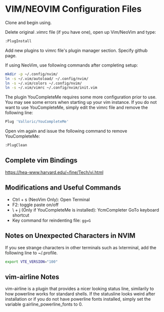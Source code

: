 # VIM/NEOVIM Configuration Files

Clone and begin using.

Delete original .vimrc file (if you have one), open up Vim/NeoVim and type:
```bash
:PlugInstall
```
Add new plugins to vimrc file's plugin manager section. Specify github page.

If using NeoVim, use following commands after completing setup:
```bash
mkdir -p ~/.config/nvim/
ln -s ~/.vim/autoload/ ~/.config/nvim/
ln -s ~/.vim/colors ~/.config/nvim/
ln -s ~/.vim/vimrc ~/.config/nvim/init.vim
```
The plugin YouCompleteMe requires some more configuration prior to use. You may see some errors when starting up your vim instance. If you do not want to use YouCompleteMe, simply edit the vimrc file and remove the following line:
```bash
Plug 'Valloric/YouCompleteMe'
```
Open vim again and issue the following command to remove YouCompleteMe:
```bash
:PlugClean
```
## Complete vim Bindings
https://hea-www.harvard.edu/~fine/Tech/vi.html
## Modifications and Useful Commands
* Ctrl + s (NeoVim Only): Open Terminal
* F2: toggle paste on/off
* \ + j (Only if YouCompleteMe is installed): YcmCompleter GoTo keyboard shortcut
* Key command for reindenting file:
                                        ```
                                        gg=G
                                        ```
## Notes on Unexpected Characters in NVIM
If you see strange characters in other terminals such as lxterminal, add the following line to ~/.profile.
```bash
export VTE_VERSION="100"
```
## vim-airline Notes
vim-airline is a plugin that provides a nicer looking status line, similarily to how powerline works for standard shells. If the statusline looks weird after installation or if you do not have powerline fonts installed, simply set the variable g:airline_powerline_fonts to 0.
